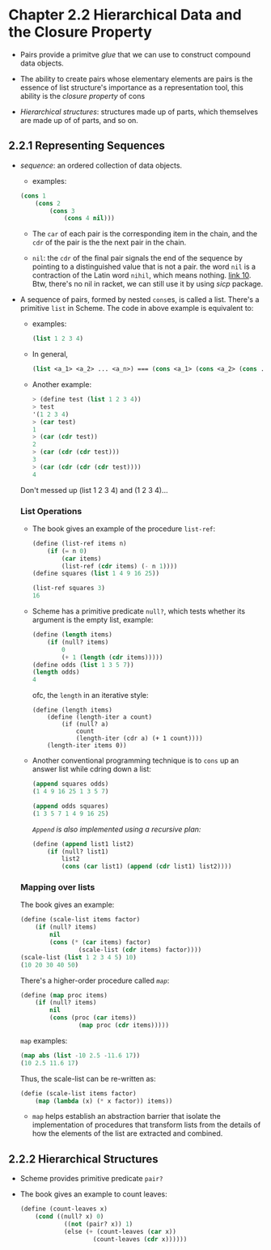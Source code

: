 # Chapter 2.2 Hierarchical Data and the Closure Property

- Pairs provide a primitve *glue* that we can use to construct compound data objects.

- The ability to create pairs whose elementary elements are pairs is the essence of list structure's
importance as a representation tool, this ability is the *closure property* of cons

- *Hierarchical structures*: structures made up of parts, which themselves are made up of of parts, 
and so on.


## 2.2.1 Representing Sequences

- *sequence*: an ordered collection of data objects.
    - examples:
    ```lisp
    (cons 1
        (cons 2
            (cons 3
                (cons 4 nil)))
    ```
        
    - The `car` of each pair is the corresponding item in the chain, and the `cdr` of the pair is the 
    the next pair in the chain.

    - `nil`: the `cdr` of the final pair signals the end of the sequence by pointing to a 
    distinguished value that is not a pair. the word `nil` is a contraction of the Latin word
    `nihil`, which means nothing. [link 10](https://mitpress.mit.edu/sites/default/files/sicp/full-text/book/book-Z-H-15.html#footnote_Temp_158).
     Btw, there's no nil in racket, we can still use it by using *sicp* package. 

- A sequence of pairs, formed by nested `cons`es, is called a list. There's a primitive `list` in 
Scheme. The code in above example is equivalent to:
   - examples:
        ```lisp
        (list 1 2 3 4)
        ```
   - In general,
        ```lisp
        (list <a_1> <a_2> ... <a_n>) === (cons <a_1> (cons <a_2> (cons ... (cons <a_n> nil))))
        ```

   - Another example: 
        ```lisp
        > (define test (list 1 2 3 4))
        > test
        '(1 2 3 4)
        > (car test)
        1
        > (car (cdr test))
        2
        > (car (cdr (cdr test)))
        3
        > (car (cdr (cdr (cdr test))))
        4
        ```
    Don't messed up (list 1 2 3 4) and (1 2 3 4)...

    ### List Operations

    - The book gives an example of the procedure `list-ref`:
        ```lisp
        (define (list-ref items n)
            (if (= n 0)
                (car items)
                (list-ref (cdr items) (- n 1))))
        (define squares (list 1 4 9 16 25))

        (list-ref squares 3)
        16
        ```
    - Scheme has a primitive predicate `null?`, which tests whether its argument is the empty
    list, example:
        ```lisp
        (define (length items)
            (if (null? items)
                0
                (+ 1 (length (cdr items)))))
        (define odds (list 1 3 5 7))
        (length odds)
        4
        ```
        ofc, the `length` in an iterative style:
        ```
        (define (length items)
            (define (length-iter a count)
                (if (null? a)
                    count
                    (length-iter (cdr a) (+ 1 count))))
            (length-iter items 0))
        ```
    - Another conventional programming technique is to `cons` up an answer list while cdring down a 
    list:
        ```lisp
        (append squares odds)
        (1 4 9 16 25 1 3 5 7)

        (append odds squares)
        (1 3 5 7 1 4 9 16 25)
        ```
        *`Append` is also implemented using a recursive plan:*

        ```lisp
        (define (append list1 list2)
            (if (null? list1)
                list2
                (cons (car list1) (append (cdr list1) list2))))
        ```
    
    ### Mapping over lists
    The book gives an example:
    ```lisp
    (define (scale-list items factor)
        (if (null? items)
            nil
            (cons (* (car items) factor)
                    (scale-list (cdr items) factor))))
    (scale-list (list 1 2 3 4 5) 10)
    (10 20 30 40 50)
    ```

    There's a higher-order procedure called *`map`*:
    ```lisp
    (define (map proc items)
        (if (null? items)
            nil
            (cons (proc (car items))
                    (map proc (cdr items)))))
    ```

    `map` examples:
    ```lisp
    (map abs (list -10 2.5 -11.6 17))
    (10 2.5 11.6 17)
    ```

    Thus, the scale-list can be re-written as:
    ```lisp
    (defie (scale-list items factor)
        (map (lambda (x) (* x factor)) items))
    ```

    - `map` helps establish an abstraction barrier that isolate the implementation of procedures 
    that transform lists from the details of how the elements of the list are extracted and 
    combined.

## 2.2.2 Hierarchical Structures

- Scheme provides primitive predicate `pair?`

- The book gives an example to count leaves:
    ```lisp
    (define (count-leaves x)
        (cond ((null? x) 0)  
                ((not (pair? x)) 1)
                (else (+ (count-leaves (car x))
                        (count-leaves (cdr x))))))
    ```
